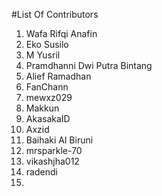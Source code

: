 #List Of Contributors

1. Wafa Rifqi Anafin
2. Eko Susilo
3. M Yusril
4. Pramdhanni Dwi Putra Bintang
5. Alief Ramadhan
6. FanChann
7. mewxz029
8. Makkun
9. AkasakaID
10. Axzid
11. Baihaki Al Biruni
12. mrsparkle-70
13. vikashjha012
14. radendi
15.

